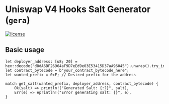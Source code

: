 # Uniswap V4 Hooks Salt Generator (`gera`)

[![license](https://img.shields.io/badge/license-MIT%2FApache--2.0-blue)](https://github.com/schroyar/gera)

## Basic usage

```
let deployer_address: [u8; 20] = hex::decode("d8dA6BF26964aF9D7eEd9e03E53415D37aA96045").unwrap().try_into().unwrap();
let contract_bytecode = b"your_contract_bytecode_here";
let wanted_prefix = 0xF; // Desired prefix for the address

match get_salt(wanted_prefix, deployer_address, contract_bytecode) {
    Ok(salt) => println!("Generated Salt: {:?}", salt),
    Err(e) => eprintln!("Error generating salt: {}", e),
}
```
